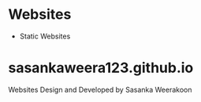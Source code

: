 # Websites

- Static Websites 


# sasankaweera123.github.io
Websites Design and Developed by Sasanka Weerakoon
